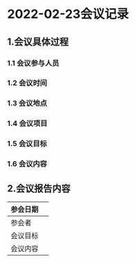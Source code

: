 # 2022-02-23会议记录

## 1.会议具体过程

### 1.1 会议参与人员

### 1.2 会议时间

### 1.3 会议地点

### 1.4 会议项目

### 1.5 会议目标

### 1.6 会议内容

## 2.会议报告内容

| 参会日期 |      |
| -------- | ---- |
| 参会者   |      |
| 会议目标 |      |
| 会议内容 |      |